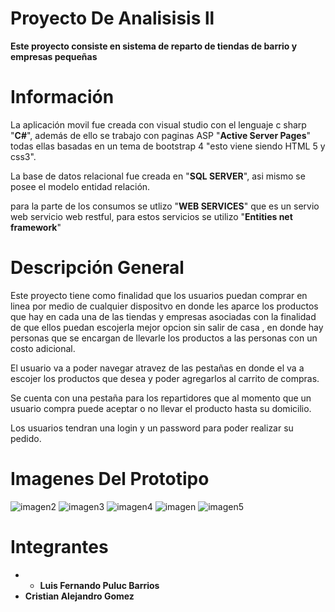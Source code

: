 # Proyecto De Analisisis ll



**Este proyecto consiste en sistema de reparto de tiendas de barrio y empresas pequeñas**

# Información   

La aplicación movil fue creada con visual studio con el lenguaje c sharp "**C#**", además de ello se trabajo con paginas  ASP "**Active Server Pages**" todas ellas basadas en un tema de bootstrap 4 "esto viene siendo HTML 5 y css3".


La base de datos relacional fue creada en "**SQL SERVER**", asi mismo se posee el modelo entidad relación.

para la parte de los consumos se utlizo  "**WEB SERVICES**" que es un servio web servicio web restful, para estos servicios se utilizo "**Entities net framework**"

# Descripción General
Este proyecto tiene como finalidad que los usuarios puedan comprar en linea por medio de cualquier dispositvo en donde les aparce los productos que hay en cada una de las tiendas y empresas asociadas con la finalidad de que ellos puedan escojerla mejor opcion sin salir de casa , en donde hay personas que  se encargan de llevarle los productos a las personas con un costo adicional.

El usuario va a poder navegar atravez de las pestañas en donde el va a escojer los productos que desea y poder agregarlos al carrito de compras.

Se cuenta con una pestaña para los repartidores que al momento que un usuario compra puede aceptar o no llevar el producto hasta su domicilio.

Los usuarios tendran una login y un password para poder realizar su pedido.

# Imagenes Del Prototipo

![imagen2](https://user-images.githubusercontent.com/39146100/96386911-c6cdbc00-115b-11eb-92b7-7c549601607d.jpeg)
![imagen3](https://user-images.githubusercontent.com/39146100/96386926-dd741300-115b-11eb-8587-151781c44376.jpeg)
![imagen4](https://user-images.githubusercontent.com/39146100/96386933-e6fd7b00-115b-11eb-8728-61bfbf382e80.jpeg)
![imagen](https://user-images.githubusercontent.com/39146100/96386908-bf0e1780-115b-11eb-8e64-b7f37faaa798.jpeg)
![imagen5](https://user-images.githubusercontent.com/39146100/96386934-e7961180-115b-11eb-8127-f7539b01c88c.jpeg)



# Integrantes

- - **Luis Fernando Puluc Barrios**
- **Cristian Alejandro Gomez**     
